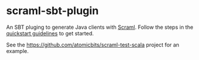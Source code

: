 # scraml-sbt-plugin

An SBT pluging to generate Java clients with [Scraml](http://scraml.io). Follow the steps in the [quickstart guidelines](https://github.com/atomicbits/scraml/blob/develop/documentation/scaladocumentation.adoc) to get started.

See the https://github.com/atomicbits/scraml-test-scala project for an example. 
